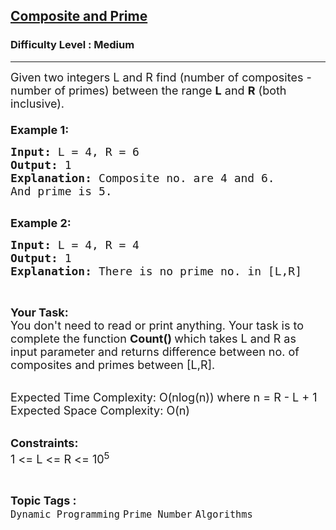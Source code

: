 <h2><a href="https://practice.geeksforgeeks.org/problems/composite-and-prime0359/1?page=1&difficulty[]=1&category[]=Prime%20Number&sortBy=submissions">Composite and Prime</a></h2><h3>Difficulty Level : Medium</h3><hr><div class="problems_problem_content__Xm_eO"><p><span style="font-size:18px">Given two integers L and R find (number of composites - number of primes) between the range <strong>L</strong> and <strong>R</strong> (both inclusive).<br>
<br>
<strong>Example 1:</strong></span></p>

<pre><span style="font-size:18px"><strong>Input: </strong>L = 4, R = 6
<strong>Output: </strong>1
<strong>Explanation: </strong>Composite no. are 4 and 6.
And prime is 5.
</span>
</pre>

<p><span style="font-size:18px"><strong>Example 2:</strong></span></p>

<pre><span style="font-size:18px"><strong>Input: </strong>L = 4, R = 4
<strong>Output: </strong>1
<strong>Explanation: </strong>There is no prime no. in [L,R]</span>
</pre>

<p>&nbsp;</p>

<p><span style="font-size:18px"><strong>Your Task:</strong><br>
You don't need to read or print anything. Your task is to complete the function&nbsp;<strong>Count()&nbsp;</strong>which takes L and R as input parameter and returns difference between no. of composites and primes between [L,R].</span><br>
&nbsp;</p>

<p><span style="font-size:18px">Expected Time Complexity: O(nlog(n)) where n = R - L + 1<br>
Expected Space Complexity: O(n)</span><br>
&nbsp;</p>

<p><span style="font-size:18px"><strong>Constraints:</strong><br>
1 &lt;= L &lt;= R &lt;= 10<sup>5</sup>&nbsp;</span></p>
</div><br><p><span style=font-size:18px><strong>Topic Tags : </strong><br><code>Dynamic Programming</code>&nbsp;<code>Prime Number</code>&nbsp;<code>Algorithms</code>&nbsp;